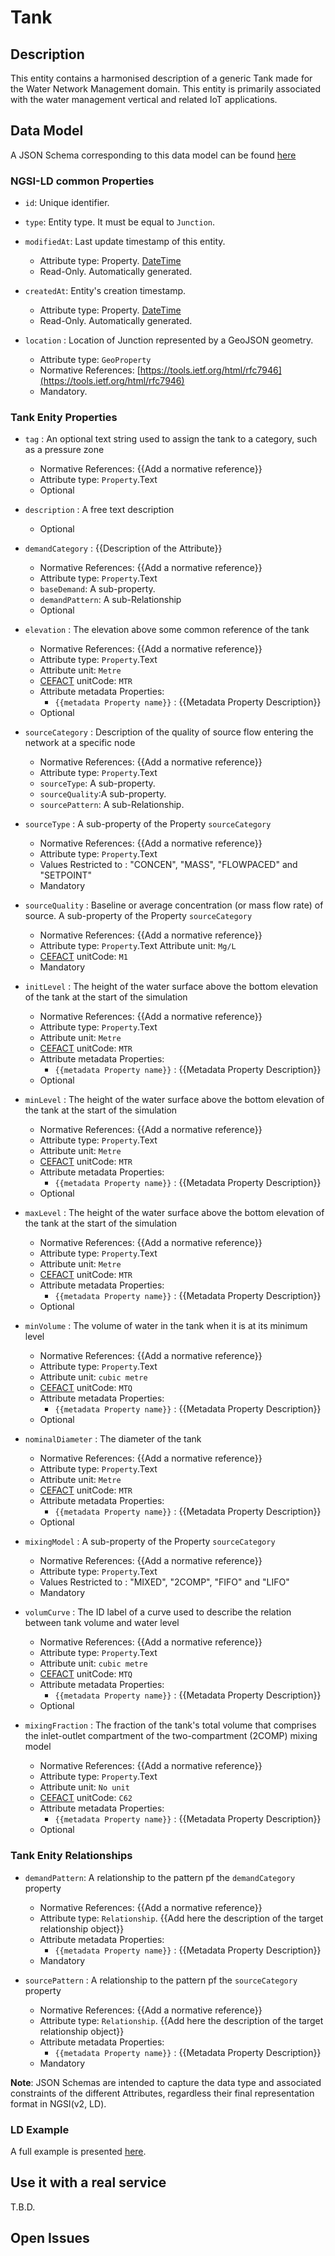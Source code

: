 # Tank

## Description
This entity contains a harmonised description of a generic Tank made for the Water Network Management domain. This entity is primarily associated with the water management vertical and related IoT applications.

## Data Model

A JSON Schema corresponding to this data model can be found [here](../schema.json)

### NGSI-LD common Properties
-   `id`: Unique identifier.

-   `type`: Entity type. It must be equal to `Junction`.

-   `modifiedAt`: Last update timestamp of this
    entity.

    -   Attribute type: Property. [DateTime](https://schema.org/DateTime)
    -   Read-Only. Automatically generated.

-   `createdAt`: Entity's creation timestamp.

    -   Attribute type: Property. [DateTime](https://schema.org/DateTime)
    -   Read-Only. Automatically generated.

-   `location` : Location of Junction represented by a GeoJSON geometry.

    -   Attribute type: `GeoProperty`
    -   Normative References:
        [https://tools.ietf.org/html/rfc7946](https://tools.ietf.org/html/rfc7946)
    -   Mandatory.


### Tank Enity Properties

-   `tag` : An optional text string used to assign the tank to a category, such as a pressure zone
    -   Normative References: {{Add a normative reference}}
    -   Attribute type: `Property`.Text
    -   Optional

-   `description` : A free text description
    -   Optional
-   `demandCategory` : {{Description of the Attribute}}
    -   Normative References: {{Add a normative reference}}
    -   Attribute type: `Property`.Text
    -   `baseDemand`: A sub-property.
    -   `demandPattern`: A sub-Relationship
    -   Optional

-   `elevation` : The elevation above some common reference of the tank
    -   Normative References: {{Add a normative reference}}
    -   Attribute type: `Property`.Text
    -   Attribute unit: `Metre`
    -   [CEFACT](https://www.unece.org/cefact.html) unitCode: `MTR`
    -   Attribute metadata Properties:
        -   `{{metadata Property name}}` : {{Metadata Property Description}}
    -   Optional

-   `sourceCategory` : Description of the quality of source flow entering the network at a specific node

    -   Normative References: {{Add a normative reference}}
    -   Attribute type: `Property`.Text
    -   `sourceType`: A sub-property.
    -   `sourceQuality`:A sub-property.
    -   `sourcePattern`: A sub-Relationship.

-   `sourceType` : A sub-property of the Property `sourceCategory`
    -   Normative References: {{Add a normative reference}}
    -   Attribute type: `Property`.Text
    -  Values Restricted to : "CONCEN", "MASS", "FLOWPACED" and "SETPOINT"
    -   Mandatory

-   `sourceQuality` : Baseline or average concentration (or mass flow rate) of source. A sub-property of the Property `sourceCategory`
    -   Normative References: {{Add a normative reference}}
    -   Attribute type: `Property`.Text
    Attribute unit: `Mg/L`
    -   [CEFACT](https://www.unece.org/cefact.html) unitCode: `M1`
    -   Mandatory

-   `initLevel` : The height of the water surface above the bottom elevation of the tank at the start of the simulation
    -   Normative References: {{Add a normative reference}}
    -   Attribute type: `Property`.Text
    -   Attribute unit: `Metre`
    -   [CEFACT](https://www.unece.org/cefact.html) unitCode: `MTR`
    -   Attribute metadata Properties:
        -   `{{metadata Property name}}` : {{Metadata Property Description}}
    -   Optional

-   `minLevel` : The height of the water surface above the bottom elevation of the tank at the start of the simulation
    -   Normative References: {{Add a normative reference}}
    -   Attribute type: `Property`.Text
    -   Attribute unit: `Metre`
    -   [CEFACT](https://www.unece.org/cefact.html) unitCode: `MTR`
    -   Attribute metadata Properties:
        -   `{{metadata Property name}}` : {{Metadata Property Description}}
    -   Optional

-   `maxLevel` : The height of the water surface above the bottom elevation of the tank at the start of the simulation
    -   Normative References: {{Add a normative reference}}
    -   Attribute type: `Property`.Text
    -   Attribute unit: `Metre`
    -   [CEFACT](https://www.unece.org/cefact.html) unitCode: `MTR`
    -   Attribute metadata Properties:
        -   `{{metadata Property name}}` : {{Metadata Property Description}}
    -   Optional

-   `minVolume` : The volume of water in the tank when it is at its minimum level
    -   Normative References: {{Add a normative reference}}
    -   Attribute type: `Property`.Text
    -   Attribute unit: `cubic metre`
    -   [CEFACT](https://www.unece.org/cefact.html) unitCode: `MTQ`
    -   Attribute metadata Properties:
        -   `{{metadata Property name}}` : {{Metadata Property Description}}
    -   Optional

-   `nominalDiameter` : The diameter of the tank
    -   Normative References: {{Add a normative reference}}
    -   Attribute type: `Property`.Text
    -   Attribute unit: `Metre`
    -   [CEFACT](https://www.unece.org/cefact.html) unitCode: `MTR`
    -   Attribute metadata Properties:
        -   `{{metadata Property name}}` : {{Metadata Property Description}}
    -   Optional

-   `mixingModel` : A sub-property of the Property `sourceCategory`
    -   Normative References: {{Add a normative reference}}
    -   Attribute type: `Property`.Text
    -  Values Restricted to :  "MIXED", "2COMP", "FIFO" and "LIFO"
    -   Mandatory

-   `volumCurve` : The ID label of a curve used to describe the relation between tank volume and water level
    -   Normative References: {{Add a normative reference}}
    -   Attribute type: `Property`.Text
    -   Attribute unit: `cubic metre`
    -   [CEFACT](https://www.unece.org/cefact.html) unitCode: `MTQ`
    -   Attribute metadata Properties:
        -   `{{metadata Property name}}` : {{Metadata Property Description}}
    -   Optional

-   `mixingFraction` : The fraction of the tank's total volume that comprises the inlet-outlet compartment of the two-compartment (2COMP) mixing model
    -   Normative References: {{Add a normative reference}}
    -   Attribute type: `Property`.Text
    -   Attribute unit: `No unit`
    -   [CEFACT](https://www.unece.org/cefact.html) unitCode: `C62`
    -   Attribute metadata Properties:
        -   `{{metadata Property name}}` : {{Metadata Property Description}}
    -   Optional

### Tank Enity Relationships

-   `demandPattern`: A relationship to the pattern pf the `demandCategory` property
    -   Normative References: {{Add a normative reference}}
    -   Attribute type: `Relationship`.
        {{Add here the description of the target relationship object}}
    -   Attribute metadata Properties:
        -   `{{metadata Property name}}` : {{Metadata Property Description}}
    -   Mandatory

-   `sourcePattern` : A relationship to the pattern pf the `sourceCategory` property
    -   Normative References: {{Add a normative reference}}
    -   Attribute type: `Relationship`.
        {{Add here the description of the target relationship object}}
    -   Attribute metadata Properties:
        -   `{{metadata Property name}}` : {{Metadata Property Description}}
    -   Mandatory

**Note**: JSON Schemas are intended to capture the data type and associated
constraints of the different Attributes, regardless their final representation
format in NGSI(v2, LD).

### LD Example

A full example is presented [here](../example-normalized-ld.jsonld).

## Use it with a real service

T.B.D.

## Open Issues


